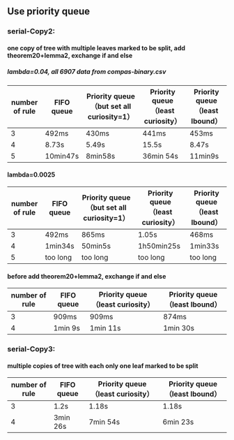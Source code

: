 ## Use priority queue

### serial-Copy2:
#### one copy of tree with multiple leaves marked to be split, add theorem20+lemma2, exchange if and else
##### lambda=0.04, all 6907 data from compas-binary.csv

number of rule | FIFO queue  | Priority queue （but set all curiosity=1）| Priority queue （least curiosity） | Priority queue （least lbound）
  ------------- | ------------- | ------------- | ------------- | ------------- 
3 | 492ms | 430ms | 441ms | 453ms
4 | 8.73s | 5.49s | 15.5s | 8.47s
5 | 10min47s | 8min58s | 36min 54s | 11min9s

#### lambda=0.0025

number of rule | FIFO queue  | Priority queue （but set all curiosity=1）| Priority queue （least curiosity） | Priority queue （least lbound）
  ------------- | ------------- | ------------- | ------------- | ------------- 
3 | 492ms | 865ms | 1.05s | 468ms
4 | 1min34s | 50min5s | 1h50min25s | 1min33s
5 | too long | too long | too long | too long



#### before add theorem20+lemma2, exchange if and else
number of rule | FIFO queue  | Priority queue （least curiosity） | Priority queue （least lbound）
  ------------- | ------------- | ------------- | -------------
3 | 909ms | 909ms | 874ms
4 | 1min 9s | 1min 11s | 1min 30s

    
### serial-Copy3:
#### multiple copies of tree with each only one leaf marked to be split
number of rule | FIFO queue  | Priority queue （least curiosity） | Priority queue （least lbound）
  ------------- | ------------- | ------------- | -------------
3 | 1.2s | 1.18s | 1.18s
4 | 3min 26s | 7min 54s | 6min 23s
            
